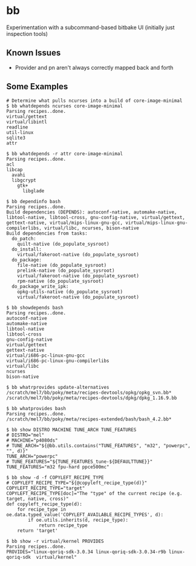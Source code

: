 bb
==

Experimentation with a subcommand-based bitbake UI (initially just inspection tools)

Known Issues
------------

- Provider and pn aren't always correctly mapped back and forth


Some Examples
-------------

    # Determine what pulls ncurses into a build of core-image-minimal
    $ bb whatdepends ncurses core-image-minimal
    Parsing recipes..done.
    virtual/gettext
    virtual/libintl
    readline
    util-linux
    sqlite3
    attr

    $ bb whatdepends -r attr core-image-minimal
    Parsing recipes..done.
    acl
    libcap
      avahi
      libgcrypt
        gtk+
          libglade
          
    $ bb dependinfo bash
    Parsing recipes..done.
    Build dependencies (DEPENDS): autoconf-native, automake-native, libtool-native, libtool-cross, gnu-config-native, virtual/gettext, gettext-native, virtual/mips-linux-gnu-gcc, virtual/mips-linux-gnu-compilerlibs, virtual/libc, ncurses, bison-native
    Build dependencies from tasks:
      do_patch:
        quilt-native (do_populate_sysroot)
      do_install:
        virtual/fakeroot-native (do_populate_sysroot)
      do_package:
        file-native (do_populate_sysroot)
        prelink-native (do_populate_sysroot)
        virtual/fakeroot-native (do_populate_sysroot)
        rpm-native (do_populate_sysroot)
      do_package_write_ipk:
        opkg-utils-native (do_populate_sysroot)
        virtual/fakeroot-native (do_populate_sysroot)

    $ bb showdepends bash
    Parsing recipes..done.
    autoconf-native
    automake-native
    libtool-native
    libtool-cross
    gnu-config-native
    virtual/gettext
    gettext-native
    virtual/i686-pc-linux-gnu-gcc
    virtual/i686-pc-linux-gnu-compilerlibs
    virtual/libc
    ncurses
    bison-native

    $ bb whatrprovides update-alternatives
    /scratch/mel7/bb/poky/meta/recipes-devtools/opkg/opkg_svn.bb*
    /scratch/mel7/bb/poky/meta/recipes-devtools/dpkg/dpkg_1.16.9.bb

    $ bb whatprovides bash
    Parsing recipes..done.
    /scratch/mel7/bb/poky/meta/recipes-extended/bash/bash_4.2.bb*
    
    $ bb show DISTRO MACHINE TUNE_ARCH TUNE_FEATURES
    # DISTRO="mel"
    # MACHINE="p4080ds"
    # TUNE_ARCH="${@bb.utils.contains("TUNE_FEATURES", "m32", "powerpc", "", d)}"
    TUNE_ARCH="powerpc"
    # TUNE_FEATURES="${TUNE_FEATURES_tune-${DEFAULTTUNE}}"
    TUNE_FEATURES="m32 fpu-hard ppce500mc"
    
    $ bb show -d -f COPYLEFT_RECIPE_TYPE
    # COPYLEFT_RECIPE_TYPE="${@copyleft_recipe_type(d)}"
    COPYLEFT_RECIPE_TYPE="target"
    COPYLEFT_RECIPE_TYPE[doc]="The "type" of the current recipe (e.g. target, native, cross)"
    def copyleft_recipe_type(d):
        for recipe_type in oe.data.typed_value('COPYLEFT_AVAILABLE_RECIPE_TYPES', d):
            if oe.utils.inherits(d, recipe_type):
                return recipe_type
        return 'target'
    
    $ bb show -r virtual/kernel PROVIDES
    Parsing recipes..done.
    PROVIDES="linux-qoriq-sdk-3.0.34 linux-qoriq-sdk-3.0.34-r9b linux-qoriq-sdk  virtual/kernel"
